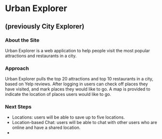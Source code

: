 # Urban Explorer 
## (previously City Explorer)

### About the Site
Urban Explorer is a web application to help people visit the most popular attractions and restaurants in a city. 

### Approach
Urban Explorer pulls the top 20 attractions and top 10 restaurants in a city, based on Yelp reviews. After logging in users can check off places they have visited, and mark places they would like to go. A map is provided to indicate the location of places users would like to go.

### Next Steps

* Locations: users will be able to save up to five locations.
* Location-based Chat: users will be able to chat with other users who are online and have a shared location.
* 